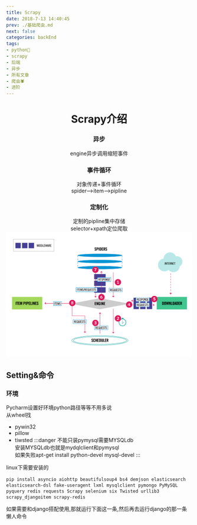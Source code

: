 ```yaml
---
title: Scrapy
date: 2018-7-13 14:40:45
prev: ./基础爬虫.md
next: false
categories: backEnd
tags:
- python🐍
- scrapy
- 后端
- 异步
- 所有文章
- 爬虫🕷
- 进阶
---
```



<div align= center><h1>Scrapy介绍</h1></div>
<div align= center><h3>异步</h3>
engine异步调用缩短事件
<h3>事件循环</h3>
对象传递+事件循环<br/>
spider—>item—>pipline
<h3>定制化</h3>
定制的pipline集中存储<br/>
selector+xpath定位爬取
<img src="./static/scrapy_architecture.png"/></div>

## Setting&命令
<h3>环境</h3>

Pycharm设置好环境python路径等等不用多说<br/>
从wheel找
- pywin32
- pillow
- tiwsted
:::danger
不能只装pymysql需要MYSQLdb<br/>
安装MYSQLdb也就是mydqlclient和pymysql<br/>
如果失败apt-get install python-devel mysql-devel
:::

linux下需要安装的

```shell
pip install asyncio aiohttp beautifulsoup4 bs4 demjson elasticsearch elasticsearch-dsl fake-useragent lxml mysqlclient pymongo PyMySQL pyquery redis requests Scrapy selenium six Twisted urllib3 scrapy_djangoitem scrapy-redis
```
如果需要和django搭配使用,那就运行下面这一条,然后再去运行django的那一条懒人命令
